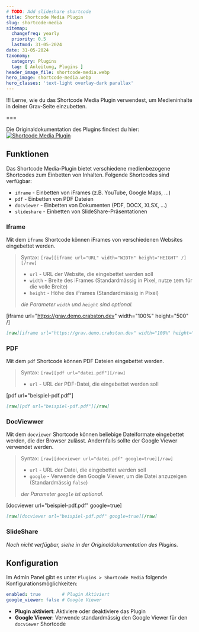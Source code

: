```yaml
---
# TODO: Add slideshare shortcode
title: Shortcode Media Plugin
slug: shortcode-media
sitemap:
  changefreq: yearly
  priority: 0.5
  lastmod: 31-05-2024
date: 31-05-2024
taxonomy:
  category: Plugins
  tag: [ Anleitung, Plugins ]
header_image_file: shortcode-media.webp
hero_image: shortcode-media.webp
hero_classes: 'text-light overlay-dark parallax'
---
```


!!! Lerne, wie du das Shortcode Media Plugin verwendest, um Medieninhalte in deiner Grav-Seite einzubetten.

===

Die Originaldokumentation des Plugins findest du hier:
[![Shortcode Media Plugin](https://opengraph.githubassets.com/2c2e2a1143483b32043a5387d08ff08cd2488f6b002a45691250edd3d6bd2ae4/getgrav/grav-plugin-shortcode-media)](https://github.com/getgrav/grav-plugin-shortcode-media#readme)

## Funktionen

Das Shortcode Media-Plugin bietet verschiedene medienbezogene Shortcodes zum Einbetten von Inhalten. Folgende Shortcodes sind verfügbar:

- `iframe` - Einbetten von iFrames (z.B. YouTube, Google Maps, ...)
- `pdf` - Einbetten von PDF Dateien
- `docviewer` - Einbetten von Dokumenten (PDF, DOCX, XLSX, ...)
- `slideshare` - Einbetten von SlideShare-Präsentationen

### Iframe

Mit dem `iframe` Shortcode können iFrames von verschiedenen Websites eingebettet werden.

> Syntax: `[raw][iframe url="URL" width="WIDTH" height="HEIGHT" /][/raw]`
> - `url` - URL der Website, die eingebettet werden soll
> - `width` - Breite des iFrames (Standardmässig in Pixel, nutze `100%` für die volle Breite)
> - `height` - Höhe des iFrames (Standardmässig in Pixel)
> 
> _die Parameter `width` und `height` sind optional._

[iframe url="https://grav.demo.crabston.dev" width="100%" height="500" /]

```md
[raw][iframe url="https://grav.demo.crabston.dev" width="100%" height="500" /][/raw]
```

### PDF

Mit dem `pdf` Shortcode können PDF Dateien eingebettet werden.

> Syntax: `[raw][pdf url="datei.pdf"][/raw]`
> - `url` - URL der PDF-Datei, die eingebettet werden soll

[pdf url="beispiel-pdf.pdf"]

```md
[raw][pdf url="beispiel-pdf.pdf"][/raw]
```

### DocViewwer

Mit dem `docviewer` Shortcode können beliebige Dateiformate eingebettet werden, die der Browser zulässt. Andernfalls sollte der Google Viewer verwendet werden.

> Syntax: `[raw][docviewer url="datei.pdf" google=true][/raw]`
> - `url` - URL der Datei, die eingebettet werden soll
> - `google` - Verwende den Google Viewer, um die Datei anzuzeigen (Standardmässig `false`)
> 
> _der Parameter `google` ist optional._

[docviewer url="beispiel-pdf.pdf" google=true]

```md
[raw][docviewer url="beispiel-pdf.pdf" google=true][/raw]
```

### SlideShare

_Noch nicht verfügbar, siehe in der Originaldokumentation des Plugins._

## Konfiguration

Im Admin Panel gibt es unter `Plugins > Shortcode Media` folgende Konfigurationsmöglichkeiten:

```yaml
enabled: true        # Plugin Aktiviert
google_viewer: false # Google Viewer
```

- **Plugin aktiviert**: Aktiviere oder deaktiviere das Plugin
- **Google Viewer**: Verwende standardmässig den Google Viewer für den `docviewer` Shortcode

